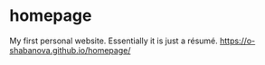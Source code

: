 # homepage
My first personal website. Essentially it is just a résumé.
https://o-shabanova.github.io/homepage/
